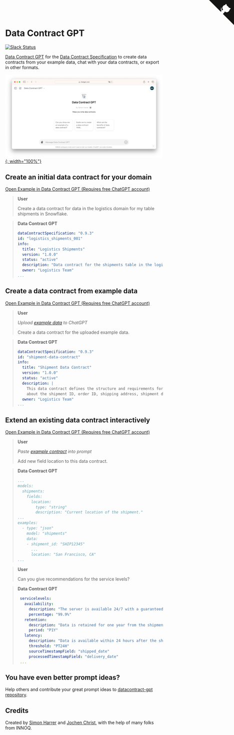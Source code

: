 # Data Contract GPT

<p>
  <a href="https://datacontract.com/slack" rel="nofollow"><img src="https://camo.githubusercontent.com/5ade1fd1e76a6ab860802cdd2941fe2501e2ca2cb534e5d8968dbf864c13d33d/68747470733a2f2f696d672e736869656c64732e696f2f62616467652f736c61636b2d6a6f696e5f636861742d77686974652e7376673f6c6f676f3d736c61636b267374796c653d736f6369616c" alt="Slack Status" data-canonical-src="https://img.shields.io/badge/slack-join_chat-white.svg?logo=slack&amp;style=social" style="max-width: 100%;"></a>
</p>

[Data Contract GPT](https://chatgpt.com/g/g-QGMQrqm3p-data-contract-gpt) for the [Data Contract Specification](https://datacontract.com) to create data contracts from your example data, chat with your data contracts, or export in other formats.

[![Data Contract GPT Browser Window](/images/datacontract-gpt-browser.png){: width="100%"}](https://chatgpt.com/g/g-QGMQrqm3p-data-contract-gpt)

## Create an initial data contract for your domain

[Open Example in Data Contract GPT (Requires free ChatGPT account)](https://chatgpt.com/share/9695cd45-0352-4d9a-bae2-6ee1b236a1a0)

> **User**
> 
> Create a data contract for data in the logistics domain for my table shipments in Snowflake.

> **Data Contract GPT**
>
> ```yaml
> dataContractSpecification: "0.9.3"
> id: "logistics_shipments_001"
> info:
>   title: "Logistics Shipments"
>   version: "1.0.0"
>   status: "active"
>   description: "Data contract for the shipments table in the logistics domain."
>   owner: "Logistics Team"
> ...
> ```

## Create a data contract from example data

[Open Example in Data Contract GPT (Requires free ChatGPT account)](https://chatgpt.com/share/82614125-2152-4603-b52d-03619e59699e)

> **User**
> 
> *Upload [example data](example_shipment.yaml) to ChatGPT*
> 
> Create a data contract for the uploaded example data.

> **Data Contract GPT**
>
> ```yaml
> dataContractSpecification: "0.9.3"
> id: "shipment-data-contract"
> info:
>   title: "Shipment Data Contract"
>   version: "1.0.0"
>   status: "active"
>   description: |
>     This data contract defines the structure and requirements for shipment data, including details 
>     about the shipment ID, order ID, shipping address, shipment date, and delivery date.
>   owner: "Logistics Team"
> ...
> ```

## Extend an existing data contract interactively

[Open Example in Data Contract GPT (Requires free ChatGPT account)](https://chatgpt.com/share/fc3486e4-c289-4314-8e29-e1ea26b744dd)

> **User**
> 
> *Paste [example contract](example_datacontract.yaml) into prompt*
> 
> Add new field location to this data contract.

> **Data Contract GPT**
> 
> ```yaml
> ...
> models:
>   shipments:
>     fields:
>       location:
>         type: "string"
>         description: "Current location of the shipment."
> ...
> examples:
>   - type: "json"
>     model: "shipments"
>     data:
>     - shipment_id: "SHIP12345"
>       ...
>       location: "San Francisco, CA"
> ...
> ```

> **User**
>
> Can you give recommendations for the service levels?

> **Data Contract GPT**
>
> ```yaml
>  servicelevels:
>    availability:
>      description: "The server is available 24/7 with a guaranteed uptime."
>      percentage: "99.9%"
>    retention:
>      description: "Data is retained for one year from the shipment date."
>      period: "P1Y"
>    latency:
>      description: "Data is available within 24 hours after the shipment is processed."
>      threshold: "PT24H"
>      sourceTimestampField: "shipped_date"
>      processedTimestampField: "delivery_date"
>  ...
>  ```

## You have even better prompt ideas?

Help others and contribute your great prompt ideas to [datacontract-gpt repository](https://github.com/datacontract/datacontract-gpt).

## Credits

Created by [Simon Harrer](https://www.linkedin.com/in/simonharrer/) and [Jochen Christ](https://www.linkedin.com/in/jochenchrist/), with the help of many folks from INNOQ.


<a href="https://github.com/datacontract/datacontract-gpt" class="github-corner" aria-label="View source on GitHub"><svg width="80" height="80" viewBox="0 0 250 250" style="fill:#151513; color:#fff; position: absolute; top: 0; border: 0; right: 0;" aria-hidden="true"><path d="M0,0 L115,115 L130,115 L142,142 L250,250 L250,0 Z"></path><path d="M128.3,109.0 C113.8,99.7 119.0,89.6 119.0,89.6 C122.0,82.7 120.5,78.6 120.5,78.6 C119.2,72.0 123.4,76.3 123.4,76.3 C127.3,80.9 125.5,87.3 125.5,87.3 C122.9,97.6 130.6,101.9 134.4,103.2" fill="currentColor" style="transform-origin: 130px 106px;" class="octo-arm"></path><path d="M115.0,115.0 C114.9,115.1 118.7,116.5 119.8,115.4 L133.7,101.6 C136.9,99.2 139.9,98.4 142.2,98.6 C133.8,88.0 127.5,74.4 143.8,58.0 C148.5,53.4 154.0,51.2 159.7,51.0 C160.3,49.4 163.2,43.6 171.4,40.1 C171.4,40.1 176.1,42.5 178.8,56.2 C183.1,58.6 187.2,61.8 190.9,65.4 C194.5,69.0 197.7,73.2 200.1,77.6 C213.8,80.2 216.3,84.9 216.3,84.9 C212.7,93.1 206.9,96.0 205.4,96.6 C205.1,102.4 203.0,107.8 198.3,112.5 C181.9,128.9 168.3,122.5 157.7,114.1 C157.9,116.9 156.7,120.9 152.7,124.9 L141.0,136.5 C139.8,137.7 141.6,141.9 141.8,141.8 Z" fill="currentColor" class="octo-body"></path></svg></a><style>.github-corner:hover .octo-arm{animation:octocat-wave 560ms ease-in-out}@keyframes octocat-wave{0%,100%{transform:rotate(0)}20%,60%{transform:rotate(-25deg)}40%,80%{transform:rotate(10deg)}}@media (max-width:500px){.github-corner:hover .octo-arm{animation:none}.github-corner .octo-arm{animation:octocat-wave 560ms ease-in-out}}</style>
